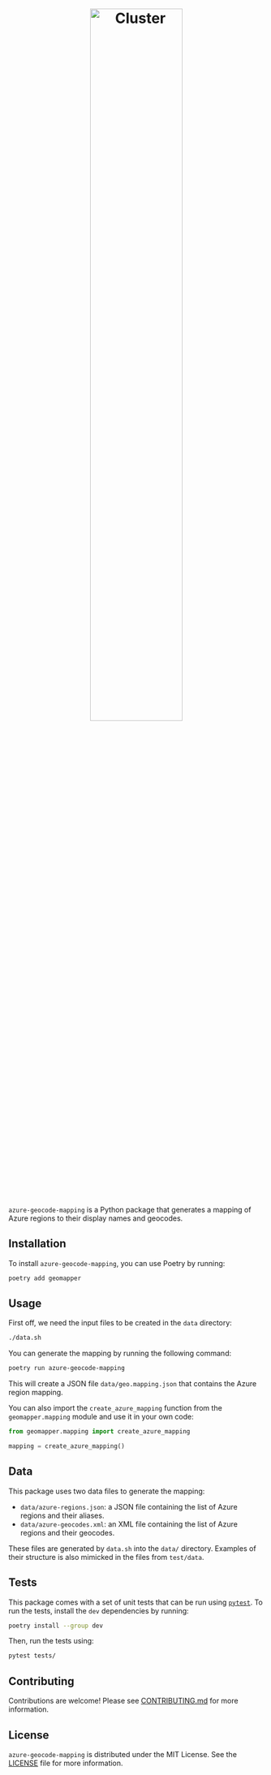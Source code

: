<h1 align="center">
    <picture>
        <source media="(prefers-color-scheme: dark)" srcset="https://user-images.githubusercontent.com/3996360/233224872-64dfd633-806c-445b-adb4-0e71c6277684.svg">
        <source media="(prefers-color-scheme: light)" srcset="https://user-images.githubusercontent.com/3996360/233224873-eeab0b61-3162-4b25-a0c8-2fbb4e8601c6.svg">
        <img src="https://user-images.githubusercontent.com/3996360/233224872-64dfd633-806c-445b-adb4-0e71c6277684.svg" alt="Cluster" width="60%">
    </picture>
</h1>

`azure-geocode-mapping` is a Python package that generates a mapping of Azure regions to their display names and geocodes.

## Installation

To install `azure-geocode-mapping`, you can use Poetry by running:

```bash
poetry add geomapper
```

## Usage

First off, we need the input files to be created in the `data` directory:

```bash
./data.sh
```

You can generate the mapping by running the following command:
```bash
poetry run azure-geocode-mapping
```

This will create a JSON file `data/geo.mapping.json` that contains the Azure region mapping.

You can also import the `create_azure_mapping` function from the `geomapper.mapping` module and use it in your own code:

```python
from geomapper.mapping import create_azure_mapping

mapping = create_azure_mapping()
```

## Data

This package uses two data files to generate the mapping:

- `data/azure-regions.json`: a JSON file containing the list of Azure regions and their aliases.
- `data/azure-geocodes.xml`: an XML file containing the list of Azure regions and their geocodes.

These files are generated by `data.sh` into the `data/` directory. Examples of their structure is also mimicked in the files from `test/data`.

## Tests

This package comes with a set of unit tests that can be run using [`pytest`](https://pytest.org/). To run the tests, install the `dev` dependencies by running:

```bash
poetry install --group dev
```

Then, run the tests using:

```bash
pytest tests/
```

## Contributing

Contributions are welcome! Please see [CONTRIBUTING.md](CONTRIBUTING.md) for more information.

## License

`azure-geocode-mapping` is distributed under the MIT License. See the [LICENSE](LICENSE) file for more information.
